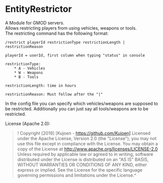 # EntityRestrictor
A Module for GMOD servers.  
Allows restricting players from using vehicles, weapons or tools.  
The restricting command has the following format: 
    
    /restrict playerId restrictionType restrictionLength | restrictionReason

    playerId = userId, first column when typing "status" in console

    restrictionType:
        * A - Vehicles
        * W - Weapons
        * B - Tools

    restrictionLength: time in hours

    restrictionReason: Must follow after the "|"




In the config file you can specify which vehicles/weapons are supposed to be restricted. Additionally you can just say all tools/weapons are to be restricted.





License (Apache 2.0):
>!  Copyright [2019] [Kujoen - https://github.com/Kujoen]
Licensed under the Apache License, Version 2.0 (the "License");
you may not use this file except in compliance with the License.
You may obtain a copy of the License at
    http://www.apache.org/licenses/LICENSE-2.0
Unless required by applicable law or agreed to in writing, software
distributed under the License is distributed on an "AS IS" BASIS,
WITHOUT WARRANTIES OR CONDITIONS OF ANY KIND, either express or implied.
See the License for the specific language governing permissions and
limitations under the License.^









